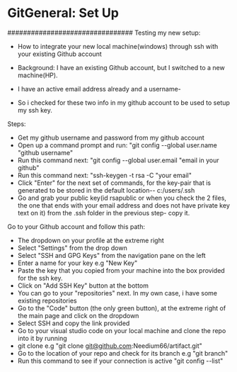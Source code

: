 # GitGeneral: Set Up
################################
Testing my new setup:

-   How to integrate your new local machine(windows) through ssh with your existing Github account

-   Background: I have an existing Github account, but I switched to a new machine(HP).
-   I have an active email address already and a username- 
-   So i checked for these two info in my github account to be used to setup my ssh key.

Steps:
-   Get my github username and password from my github account
-   Open up a command prompt and run: "git config --global user.name "github username"
-   Run this command next: "git config --global user.email "email in your github"
-   Run this command next: "ssh-keygen -t rsa -C "your email"
-   Click "Enter" for the next set of commands, for the key-pair that is generated to be stored in the default location-- c:/users/.ssh
-   Go and grab your public key(id rsapublic or when you check the 2 files, the one that ends with your email address and does      not     have private key text on it) from the .ssh folder in the previous step- copy it.

Go to your Github account and follow this path:
-   The dropdown on your profile at the extreme right
-   Select "Settings" from the drop down
-   Select "SSH and GPG Keys" from the navigation pane on the left
-   Enter a name for your key e.g "New Key"
-   Paste the key that you copied from your machine into the box provided for the ssh key.
-   Click on "Add SSH Key" button at the bottom
-   You can go to your "repositories" next. In my own case, i have some existing repositories
-   Go to the "Code" button (the only green button), at the extreme right of the main page and click on the dropdown
-   Select SSH and copy the link provided
-   Go to your visual studio code on your local machine and clone the repo into it by running
-   git clone  e.g "git clone git@github.com:Needium66/artifact.git"
-   Go to the location of your repo and check for its branch e.g "git branch"
-   Run this command to see if your connection is active "git config --list"